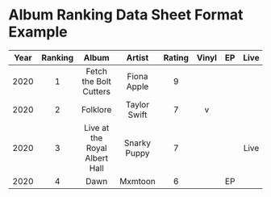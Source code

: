 # Album Ranking Data Sheet Format Example

| Year | Ranking | Album | Artist | Rating | Vinyl | EP | Live |
| :---: | :---: | :---: | :---: | :---: | :---: | :---: | :---: |
| 2020 | 1 | Fetch the Bolt Cutters | Fiona Apple | 9 |  |  |  |
| 2020 | 2 | Folklore | Taylor Swift | 7 | v |  |  |
| 2020 | 3 | Live at the Royal Albert Hall | Snarky Puppy | 7 |  |  | Live |
| 2020 | 4 | Dawn | Mxmtoon | 6 |  | EP |  |